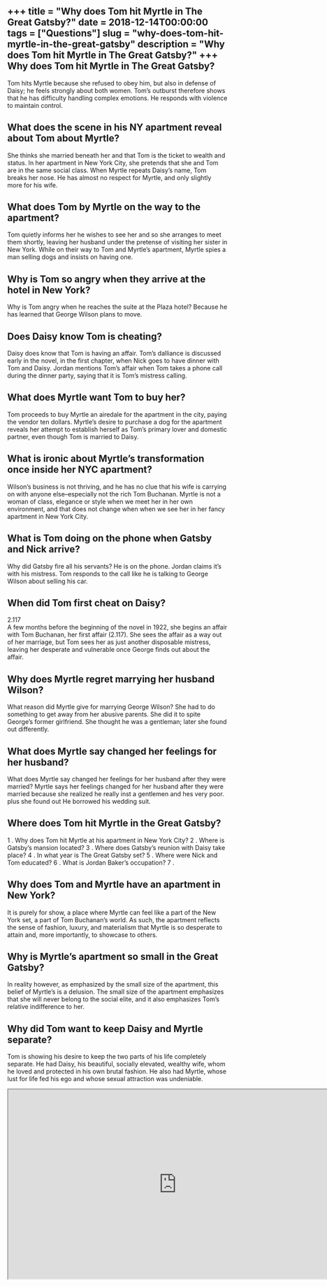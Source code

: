 +++
title = "Why does Tom hit Myrtle in The Great Gatsby?"
date = 2018-12-14T00:00:00
tags = ["Questions"]
slug = "why-does-tom-hit-myrtle-in-the-great-gatsby"
description = "Why does Tom hit Myrtle in The Great Gatsby?"
+++
Why does Tom hit Myrtle in The Great Gatsby?
--------------------------------------------

Tom hits Myrtle because she refused to obey him, but also in defense of Daisy; he feels strongly about both women. Tom’s outburst therefore shows that he has difficulty handling complex emotions. He responds with violence to maintain control.

What does the scene in his NY apartment reveal about Tom about Myrtle?
----------------------------------------------------------------------

She thinks she married beneath her and that Tom is the ticket to wealth and status. In her apartment in New York City, she pretends that she and Tom are in the same social class. When Myrtle repeats Daisy’s name, Tom breaks her nose. He has almost no respect for Myrtle, and only slightly more for his wife.

What does Tom by Myrtle on the way to the apartment?
----------------------------------------------------

Tom quietly informs her he wishes to see her and so she arranges to meet them shortly, leaving her husband under the pretense of visiting her sister in New York. While on their way to Tom and Myrtle’s apartment, Myrtle spies a man selling dogs and insists on having one.

Why is Tom so angry when they arrive at the hotel in New York?
--------------------------------------------------------------

Why is Tom angry when he reaches the suite at the Plaza hotel? Because he has learned that George Wilson plans to move.

Does Daisy know Tom is cheating?
--------------------------------

Daisy does know that Tom is having an affair. Tom’s dalliance is discussed early in the novel, in the first chapter, when Nick goes to have dinner with Tom and Daisy. Jordan mentions Tom’s affair when Tom takes a phone call during the dinner party, saying that it is Tom’s mistress calling.

What does Myrtle want Tom to buy her?
-------------------------------------

Tom proceeds to buy Myrtle an airedale for the apartment in the city, paying the vendor ten dollars. Myrtle’s desire to purchase a dog for the apartment reveals her attempt to establish herself as Tom’s primary lover and domestic partner, even though Tom is married to Daisy.

What is ironic about Myrtle’s transformation once inside her NYC apartment?
---------------------------------------------------------------------------

Wilson’s business is not thriving, and he has no clue that his wife is carrying on with anyone else–especially not the rich Tom Buchanan. Myrtle is not a woman of class, elegance or style when we meet her in her own environment, and that does not change when when we see her in her fancy apartment in New York City.

What is Tom doing on the phone when Gatsby and Nick arrive?
-----------------------------------------------------------

Why did Gatsby fire all his servants? He is on the phone. Jordan claims it’s with his mistress. Tom responds to the call like he is talking to George Wilson about selling his car.

When did Tom first cheat on Daisy?
----------------------------------

2.117  
A few months before the beginning of the novel in 1922, she begins an affair with Tom Buchanan, her first affair (2.117). She sees the affair as a way out of her marriage, but Tom sees her as just another disposable mistress, leaving her desperate and vulnerable once George finds out about the affair.

Why does Myrtle regret marrying her husband Wilson?
---------------------------------------------------

What reason did Myrtle give for marrying George Wilson? She had to do something to get away from her abusive parents. She did it to spite George’s former girlfriend. She thought he was a gentleman; later she found out differently.

What does Myrtle say changed her feelings for her husband?
----------------------------------------------------------

What does Myrtle say changed her feelings for her husband after they were married? Myrtle says her feelings changed for her husband after they were married because she realized he really inst a gentlemen and hes very poor. plus she found out He borrowed his wedding suit.

Where does Tom hit Myrtle in the Great Gatsby?
----------------------------------------------

1 . Why does Tom hit Myrtle at his apartment in New York City? 2 . Where is Gatsby’s mansion located? 3 . Where does Gatsby’s reunion with Daisy take place? 4 . In what year is The Great Gatsby set? 5 . Where were Nick and Tom educated? 6 . What is Jordan Baker’s occupation? 7 .

Why does Tom and Myrtle have an apartment in New York?
------------------------------------------------------

It is purely for show, a place where Myrtle can feel like a part of the New York set, a part of Tom Buchanan’s world. As such, the apartment reflects the sense of fashion, luxury, and materialism that Myrtle is so desperate to attain and, more importantly, to showcase to others.

Why is Myrtle’s apartment so small in the Great Gatsby?
-------------------------------------------------------

In reality however, as emphasized by the small size of the apartment, this belief of Myrtle’s is a delusion. The small size of the apartment emphasizes that she will never belong to the social elite, and it also emphasizes Tom’s relative indifference to her.

Why did Tom want to keep Daisy and Myrtle separate?
---------------------------------------------------

Tom is showing his desire to keep the two parts of his life completely separate. He had Daisy, his beautiful, socially elevated, wealthy wife, whom he loved and protected in his own brutal fashion. He also had Myrtle, whose lust for life fed his ego and whose sexual attraction was undeniable.

<iframe allow="accelerometer; autoplay; clipboard-write; encrypted-media; gyroscope; picture-in-picture" allowfullscreen="" class="__youtube_prefs__  epyt-is-override  no-lazyload" data-no-lazy="1" data-origheight="433" data-origwidth="770" data-skipgform_ajax_framebjll="" height="433" id="_ytid_25756" loading="lazy" src="https://www.youtube.com/embed/dySSo44lwkg?enablejsapi=1&autoplay=0&cc_load_policy=0&cc_lang_pref=&iv_load_policy=1&loop=0&modestbranding=0&rel=1&fs=1&playsinline=0&autohide=2&theme=dark&color=red&controls=1&" title="YouTube player" width="770"></iframe>
